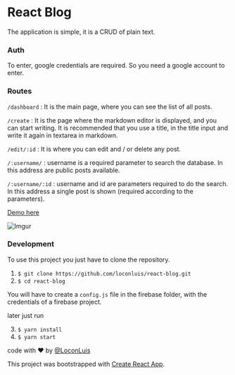 # React Blog

The application is simple, it is a CRUD of plain text.

### Auth
To enter, google credentials are required. So you need a google account to enter.

### Routes
`/dashboard` : It is the main page, where you can see the list of all posts.

`/create` : It is the page where the markdown editor is displayed, and you can start writing. It is recommended that you use a title, in the title input and write it again in textarea in markdown.

`/edit/:id` : It is where you can edit and / or delete any post.

`/:username/` : username is a required parameter to search the database. In this address are public posts available.

`/:username/:id` : username and id are parameters required to do the search. In this address a single post is shown (required according to the parameters).

[Demo here](https://react-blog.now.sh/)

![Imgur](https://i.imgur.com/vk9RuFJ.gif)


### Development
  To use this project you just have to clone the repository.

  1. `$ git clone https://github.com/loconluis/react-blog.git`
  2. `$ cd react-blog`
  
  You will have to create a `config.js` file in the firebase folder, with the credentials of a firebase project.

  later just run

  3. `$ yarn install`
  4. `$ yarn start`

code with ♥ by [@LoconLuis](https://twitter.com/LoconLuis) 

This project was bootstrapped with [Create React App](https://github.com/facebookincubator/create-react-app).